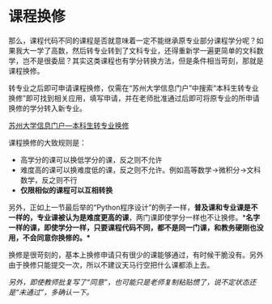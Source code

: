 # 课程换修

那么，课程代码不同的课程是否就意味着一定不能继承原专业部分课程学分呢？如果我大一学了高数，然后转专业转到了文科专业，还得重新学一遍更简单的文科数学，岂不是很委屈？其实这类课程也有学分转换方法，但是条件相当苛刻，那就是课程换修。

转专业之后即可申请课程换修，仅需在“苏州大学信息门户”中搜索“本科生转专业换修”即可找到相关应用，填写申请，并在老师批准通过后即可将原专业的所申请换修的学分转入新专业。

[苏州大学信息门户—本科生转专业换修](https://my.suda.edu.cn/portal/_web/fusionportal/serviceCenter/details.html?_p=YXM9MiZ0PTEmZD04NSZwPTEmZj0zNSZtPU4m&_l=&_t=&appName=%E6%8D%A2%E4%BF%AE&id=1766&name=%E8%8B%8F%E5%B7%9E%E5%A4%A7%E5%AD%A6%E6%9C%AC%E7%A7%91%E7%94%9F%E8%BD%AC%E4%B8%93%E4%B8%9A%E6%8D%A2%E4%BF%AE%E8%AF%BE%E7%A8%8B%E7%94%B3%E8%AF%B7%E6%B5%81%E7%A8%8B)

课程换修的大致规则是：

- 高学分的课可以换低学分的课，反之则不允许
- 难度高的课可以换难度低的课，反之则不允许。例如高等数学→微积分→文科数学，反之则不行
- **仅限相似的课程可以互相转换**

另外，正如上一节最后举的“Python程序设计”的例子一样，**普及课和专业课是不一样的，专业课被认为是难度更高的课**，两门课即使学分一样也不让换修。***名字一样的课，即使学分一样，只要课程代码不同，都不是同一门课，和教务硬刚也没用，不会同意你换修的。\***

换修是很苛刻的，基本上换修申请只有很少的课能够通过，有时候干脆没有。另外由于换修只能提交一次，所以不建议天马行空把什么课都添上去。

*另外，即使教师批复写了“同意”，也可能只是老师复制粘贴惯了，说不定状态还是“未通过”，多确认一下。*